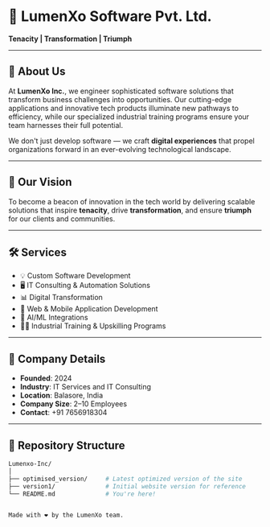 # 🌟 LumenXo Software Pvt. Ltd.

**Tenacity | Transformation | Triumph**

---

## 🏢 About Us

At **LumenXo Inc.**, we engineer sophisticated software solutions that transform business challenges into opportunities. Our cutting-edge applications and innovative tech products illuminate new pathways to efficiency, while our specialized industrial training programs ensure your team harnesses their full potential.

We don't just develop software — we craft **digital experiences** that propel organizations forward in an ever-evolving technological landscape.

---

## 🚀 Our Vision

To become a beacon of innovation in the tech world by delivering scalable solutions that inspire **tenacity**, drive **transformation**, and ensure **triumph** for our clients and communities.

---

## 🛠️ Services

- 💡 Custom Software Development  
- 🖥️ IT Consulting & Automation Solutions  
- 📊 Digital Transformation  
- 📱 Web & Mobile Application Development  
- 🧠 AI/ML Integrations  
- 🧑‍🏫 Industrial Training & Upskilling Programs

---

## 👥 Company Details

- **Founded**: 2024  
- **Industry**: IT Services and IT Consulting  
- **Location**: Balasore, India  
- **Company Size**: 2–10 Employees  
- **Contact**: +91 7656918304  

---

## 📁 Repository Structure

```bash
Lumenxo-Inc/
│
├── optimised_version/     # Latest optimized version of the site
├── version1/              # Initial website version for reference
└── README.md              # You're here!


Made with ❤️ by the LumenXo team.

